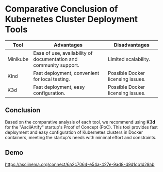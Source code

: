 # Comparative Conclusion of Kubernetes Cluster Deployment Tools

| Tool      | Advantages                                                        | Disadvantages                                 |
|-----------|-------------------------------------------------------------------|-----------------------------------------------|
| Minikube  | Ease of use, availability of documentation and community support. | Limited scalability.                         |
| Kind      | Fast deployment, convenient for local testing.                   | Possible Docker licensing issues.            |
| K3d       | Fast deployment, easy configuration.                             | Possible Docker licensing issues.            |

## Conclusion

Based on the comparative analysis of each tool, we recommend using **K3d** for the "AsciiArtify" startup's Proof of Concept (PoC). This tool provides fast deployment and easy configuration of Kubernetes clusters in Docker containers, meeting the startup's needs with minimal effort and constraints.

## Demo

https://asciinema.org/connect/6a2c7064-e54a-427e-9ad8-d9d1cb1d29ab
